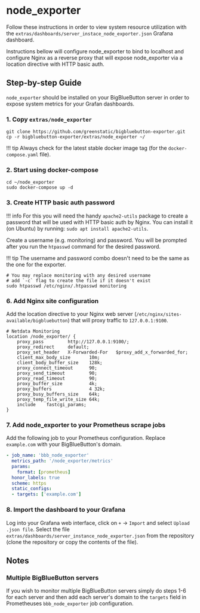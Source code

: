 # node_exporter
Follow these instructions in order to view system resource utilization with the 
`extras/dashboards/server_instace_node_exporter.json` Grafana dashboard.

Instructions bellow will configure node_exporter to bind to localhost and configure Nginx as a reverse proxy that will expose 
node_exporter via a location directive with HTTP basic auth.

## Step-by-step Guide
`node_exporter` should be installed on your BigBlueButton server in order to expose system metrics for your Grafan 
dashboards.

### 1. Copy `extras/node_exporter`
```shell
git clone https://github.com/greenstatic/bigbluebutton-exporter.git
cp -r bigbluebutton-exporter/extras/node_exporter ~/
```
!!! tip
    Always check for the latest stable docker image tag (for the `docker-compose.yaml` file). 

### 2. Start using docker-compose
```shell
cd ~/node_exporter
sudo docker-compose up -d
```

### 3. Create HTTP basic auth password

!!! info
    For this you will need the handy `apache2-utils` package to create a password that will be used with HTTP basic auth by Nginx.
    You can install it (on Ubuntu) by running: `sudo apt install apache2-utils`.

Create a username (e.g. monitoring) and password.
You will be prompted after you run the `htpasswd` command for the desired password.

!!! tip
    The username and password combo doesn't need to be the same as the one for the exporter.

```shell
# You may replace monitoring with any desired username
# add `-c` flag to create the file if it doesn't exist
sudo htpasswd /etc/nginx/.htpasswd monitoring
```

### 6. Add Nginx site configuration
Add the location directive to your Nginx web server (`/etc/nginx/sites-available/bigbluebutton`) that will proxy traffic to
`127.0.0.1:9100`.

```text
# Netdata Monitoring
location /node_exporter/ {
    proxy_pass         http://127.0.0.1:9100/;
    proxy_redirect     default;
    proxy_set_header   X-Forwarded-For   $proxy_add_x_forwarded_for;
    client_max_body_size       10m;
    client_body_buffer_size    128k;
    proxy_connect_timeout      90;
    proxy_send_timeout         90;
    proxy_read_timeout         90;
    proxy_buffer_size          4k;
    proxy_buffers              4 32k;
    proxy_busy_buffers_size    64k;
    proxy_temp_file_write_size 64k;
    include    fastcgi_params;
}
```

### 7. Add node_exporter to your Prometheus scrape jobs
Add the following job to your Prometheus configuration.
Replace `example.com` with your BigBlueButton's domain.

```yaml
- job_name: 'bbb_node_exporter'
  metrics_path: '/node_exporter/metrics'
  params:
    format: [prometheus]
  honor_labels: true
  scheme: https
  static_configs:
  - targets: ['example.com']
``` 

### 8. Import the dashboard to your Grafana
Log into your Grafana web interface, click on `+` -> `Import` and select `Upload .json file`.
Select the file `extras/dashboards/server_instance_node_exporter.json` from the repository (clone the repository or 
copy the contents of the file).


## Notes
### Multiple BigBlueButton servers
If you wish to monitor multiple BigBlueButton servers simply do steps 1-6 for each server and then add each server's 
domain to the `targets` field in Prometheuses `bbb_node_exporter` job configuration.
